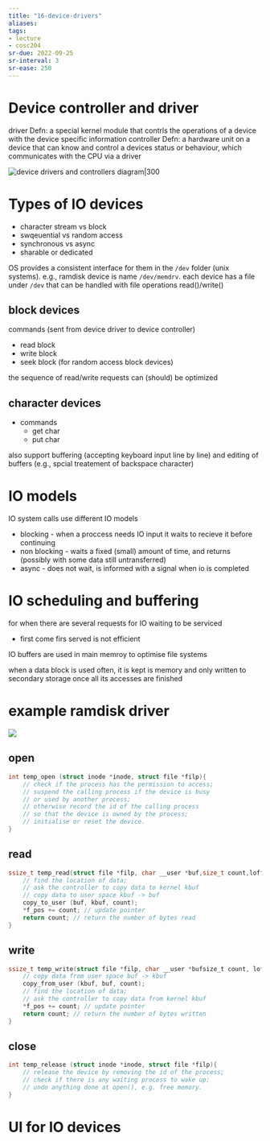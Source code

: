 ```yaml
---
title: "16-device-drivers"
aliases: 
tags: 
- lecture
- cosc204
sr-due: 2022-09-25
sr-interval: 3
sr-ease: 250
---
```


# Device controller and driver
driver Defn:  a special kernel module that contrls the operations of a device with the device specific information
controller Defn: a hardware unit on a device that can know and control a devices status or behaviour, which communicates with the CPU via a driver

![device drivers and controllers diagram|300](https://i.imgur.com/m0nxDqa.png)

# Types of IO devices
- character stream vs block
- swqeuential vs random access
- synchronous vs async
- sharable or dedicated

OS provides a consistent interface for them in the `/dev` folder (unix systems). e.g., ramdisk device is name `/dev/memdrv`. each device has a file under `/dev` that can be handled with file operations read()/write()

## block devices
commands (sent from device driver to device controller)
- read block
- write block
- seek block (for random access block devices)

the sequence of read/write requests can (should) be optimized

## character devices
- commands
	- get char
	- put char

also support buffering (accepting keyboard input line by line) and editing of buffers (e.g., spcial treatement of backspace character)

# IO models
IO system calls use different IO models
- blocking - when a proccess needs IO input it waits to recieve it before continuing
- non blocking - waits a fixed (small) amount of time, and returns (possibly with some data still untransferred)
- async - does not wait, is informed with a signal when io is completed

# IO scheduling and buffering
for when there are several requests for IO waiting to be serviced
- first come firs served is not efficient

IO buffers are used in main memroy to optimise file systems

when a data block is used often, it is kept is memory and only written to secondary storage once all its accesses are finished

# example ramdisk driver
![](https://i.imgur.com/NIqCAzy.png)

## open
``` c
int temp_open (struct inode *inode, struct file *filp){ 
	// check if the process has the permission to access; 
	// suspend the calling process if the device is busy 
	// or used by another process; 
	// otherwise record the id of the calling process 
	// so that the device is owned by the process; 
	// initialise or reset the device. 
}
```

## read
```c
ssize_t temp_read(struct file *filp, char __user *buf,size_t count,loff_t *f_pos){ 
	// find the location of data; 
	// ask the controller to copy data to kernel kbuf 
	// copy data to user space kbuf -> buf 
	copy_to_user (buf, kbuf, count); 
	*f_pos += count; // update pointer 
	return count; // return the number of bytes read 
}
```

## write
```c
ssize_t temp_write(struct file *filp, char __user *bufsize_t count, loff_t *f_pos){ 
	// copy data from user space buf -> kbuf 
	copy_from_user (kbuf, buf, count); 
	// find the location of data; 
	// ask the controller to copy data from kernel kbuf 
	*f_pos += count; // update pointer 
	return count; // return the number of bytes written 
}
```

## close
```c
int temp_release (struct inode *inode, struct file *filp){
	// release the device by removing the id of the process;
	// check if there is any waiting process to wake up;
	// undo anything done at open(), e.g. free memory. 
}
```

# UI for IO devices

